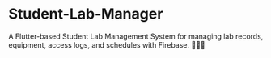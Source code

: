 # Student-Lab-Manager
A Flutter-based Student Lab Management System for managing lab records, equipment, access logs, and schedules with Firebase. 🧑‍🎓🔬
